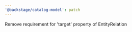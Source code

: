 ```yaml
---
'@backstage/catalog-model': patch
---
```


Remove requirement for 'target' property of EntityRelation
